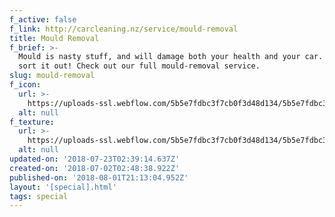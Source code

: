 ```yaml
---
f_active: false
f_link: http://carcleaning.nz/service/mould-removal
title: Mould Removal
f_brief: >-
  Mould is nasty stuff, and will damage both your health and your car. We'll
  sort it out! Check out our full mould-removal service.
slug: mould-removal
f_icon:
  url: >-
    https://uploads-ssl.webflow.com/5b5e7fdbc3f7cb0f3d48d134/5b5e7fdbc3f7cb3c4f48d3c8_mould.png
  alt: null
f_texture:
  url: >-
    https://uploads-ssl.webflow.com/5b5e7fdbc3f7cb0f3d48d134/5b5e7fdbc3f7cb46ac48d3d3_tex5b1730260fa29764cf73e970_car-interior-plastic-texture-abstract-background-85970976.jpg
  alt: null
updated-on: '2018-07-23T02:39:14.637Z'
created-on: '2018-07-02T02:48:38.922Z'
published-on: '2018-08-01T21:13:04.952Z'
layout: '[special].html'
tags: special
---
```



